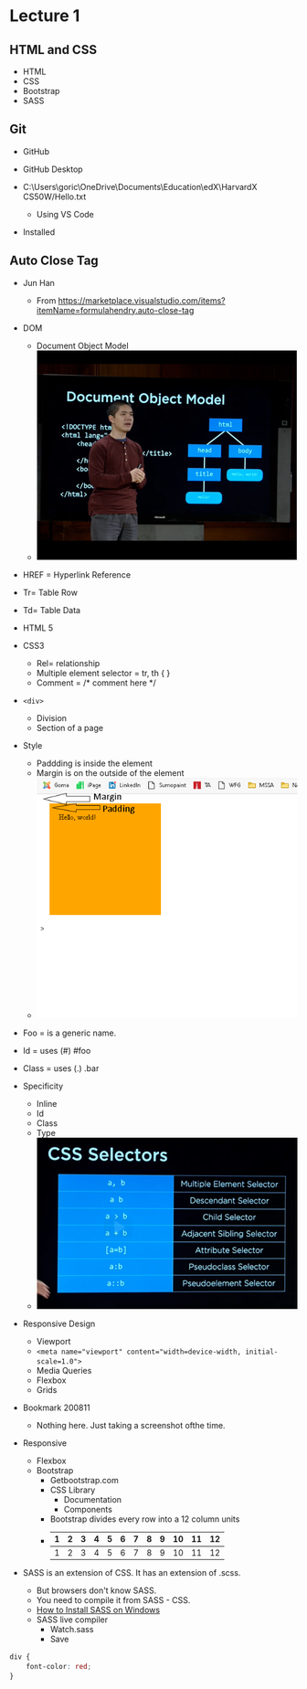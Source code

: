 # Lecture 1

## HTML and CSS 
- HTML
- CSS
- Bootstrap
- SASS

## Git
- GitHub
- GitHub Desktop

- C:\Users\goric\OneDrive\Documents\Education\edX\HarvardX CS50W/Hello.txt 
    - Using VS Code 
- Installed  

## Auto Close Tag 
-  Jun Han 
    - From <https://marketplace.visualstudio.com/items?itemName=formulahendry.auto-close-tag>  
- DOM 
    - Document Object Model 
    - ![Document Object Model](dom.png) 


- HREF = Hyperlink Reference
- Tr= Table Row 
- Td= Table Data 
- HTML 5 
- CSS3 
    - Rel= relationship 
    - Multiple element selector = tr, th { } 
    - Comment =   /*  comment here  */ 
- `<div>` 
    - Division 
    - Section of a page 
- Style 
    - Paddding is inside the element 
    - Margin is on the outside of the element 
    - ![Margin ad Padding](margin-padding.png)
- Foo = is a generic name. 
- Id = uses (#) #foo 
- Class = uses (.) .bar 
- Specificity 
    - Inline 
    - Id 
    - Class 
    - Type 
    - ![CSS Selectors](css-selector.png) 

- Responsive Design 
    - Viewport 
    - `<meta name="viewport" content="width=device-width, initial-scale=1.0">`  
    - Media Queries 
    - Flexbox 
    - Grids 

- Bookmark 200811 
    - Nothing here. Just taking a screenshot ofthe time.
- Responsive 
    - Flexbox 
    - Bootstrap 
        - Getbootstrap.com 
        - CSS Library 
            - Documentation 
            - Components 
        - Bootstrap divides every row  into a  12  column units 
        - | 1 | 2 | 3 | 4 | 5 | 6 | 7 | 8 | 9 | 10 | 11 | 12 |   
          | - | - | - | - | - | - | - | - | - | -- | -- | -- |
          | 1 | 2 | 3 | 4 | 5 | 6 | 7 | 8 | 9 | 10 | 11 | 12 |
- SASS is an extension of CSS. It has an extension of .scss. 
    - But browsers don't know SASS. 
    - You need to compile it from SASS - CSS. 
    - [How to Install SASS on Windows](https://www.youtube.com/watch?v=Do7ivdaQU8Y) 
    - SASS live compiler 
        - Watch.sass 
        - Save 

```css
div {
    font-color: red;
}
```
